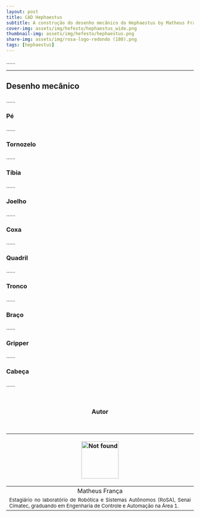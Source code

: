 ```yaml
---
layout: post
title: CAD Hephaestus 
subtitle: A construção do desenho mecânico do Hephaestus by Matheus França
cover-img: assets/img/hefesto/hephaestus_wide.png
thumbnail-img: assets/img/hefesto/hephaestus.png
share-img: assets/img/rosa-logo-redondo (180).png
tags: [hephaestus]
---
```


......

<hr>

<!-- ******************************************************************************** -->
## Desenho mecânico

......

<!-- ******************************************************************************** -->
### Pé

......

<!-- ******************************************************************************** -->
### Tornozelo

......

<!-- ******************************************************************************** -->
### Tíbia

......

<!-- ******************************************************************************** -->
### Joelho

......

<!-- ******************************************************************************** -->
### Coxa

......

<!-- ******************************************************************************** -->
### Quadril

......

<!-- ******************************************************************************** -->
### Tronco

......

<!-- ******************************************************************************** -->
### Braço

......

<!-- ******************************************************************************** -->
### Gripper

......

<!-- ******************************************************************************** -->
### Cabeça

......


<br>

<!-- **************************************** Autor **************************************** -->
<center><h3 class="post-title">Autor</h3><br/></center>

<div class="row">
  <div class=" col-xl-auto offset-xl-0 col-lg-4 offset-lg-0">
    <table class="table-borderless highlight">
      <thead>
        <tr>
            <th><center><a href="https://www.linkedin.com/in/matheus-fran%C3%A7a-b62044150/" target="_blank">
                <p align="center">
                    <img src="{{ 'assets/img/people/matheusfrança-1.png' | relative_url }}" alt="Not found" width="100" class="img-fluid rounded-circle" />
                </p>
            </a></center></th>
        </tr>
      </thead>
      <tbody>
        <tr class="font-weight-bolder" style="text-align: center; margin-top: 0">
          <td width="33.33%">Matheus França</td>
        </tr>
        <tr style="text-align: center" >
          <td style="vertical-align: top;text-align: justify;"><small>Estagiário no laboratório de Robótica e Sistemas Autônomos (RoSA), Senai Cimatec, graduando em Engenharia de Controle e Automação na Área 1.</small></td>
        </tr>
      </tbody>
    </table>
  </div>
</div>

<br>
